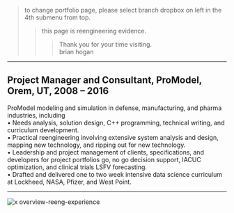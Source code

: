 > to change portfolio page, please select branch dropbox on left in the 4th submenu from top.
>> this page is reengineering evidence.  
>>> Thank you for your time visiting.  
>>> brian hogan  
---------

**Project Manager and Consultant, ProModel, Orem, UT, 2008 – 2016**  
-------------
ProModel modeling and simulation in defense, manufacturing, and pharma industries, including  
• Needs analysis, solution design, C++ programming, technical writing, and curriculum development.  
• Practical reengineering involving extensive system analysis and design, mapping new technology, and ripping out for new technology.  
• Leadership and project management of clients, specifications, and developers for project portfolios go, no go decision support, IACUC optimization, and clinical trials LSFV forecasting.  
• Drafted and delivered one to two week intensive data science curriculum at Lockheed, NASA, Pfizer, and West Point.  

--------------------

![x overview-reeng-experience](https://user-images.githubusercontent.com/59778456/193808729-8bd21bf0-a79b-4df8-a27a-49512a3f9cde.JPG)





